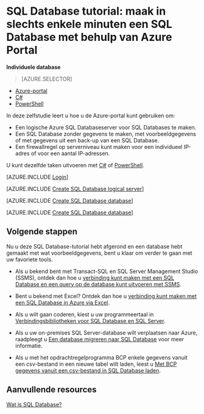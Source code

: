 <properties
    pageTitle="SQL Database tutorial: een SQL database maken | Microsoft Azure"
    description="Informatie over het instellen van een logische SQL Database-server, een serverfirewallregel, een SQL Database en voorbeeldgegevens. Lees ook hoe u verbinding met clienthulpprogramma's maakt, gebruikers configureert en een databasefirewallregel instelt."
    keywords="zelfstudie over sql-database, een sql-database maken"
    services="sql-database"
    documentationCenter=""
    authors="CarlRabeler"
    manager="jhubbard"
    editor=""/>


<tags
    ms.service="sql-database"
    ms.workload="data-management"
    ms.tgt_pltfrm="na"
    ms.devlang="na"
    ms.topic="hero-article"
    ms.date="07/05/2016"
    ms.author="carlrab"/>


# SQL Database tutorial: maak in slechts enkele minuten een SQL Database met behulp van Azure Portal

**Individuele database**

> [AZURE.SELECTOR]
- [Azure-portal](sql-database-get-started.md)
- [C#](sql-database-get-started-csharp.md)
- [PowerShell](sql-database-get-started-powershell.md)

In deze zelfstudie leert u hoe u de Azure-portal kunt gebruiken om:

- Een logische Azure SQL Databaseserver voor SQL Databases te maken.
- Een SQL Database zonder gegevens te maken, met voorbeeldgegevens of met gegevens uit een back-up van een SQL Database.
- Een firewallregel op serverniveau kunt maken voor een individueel IP-adres of voor een aantal IP-adressen.

U kunt dezelfde taken uitvoeren met [C#](sql-database-get-started-csharp.md) of [PowerShell](sql-database-get-started-powershell.md).

[AZURE.INCLUDE [Login](../../includes/azure-getting-started-portal-login.md)]

<a name="create-logical-server-bk"></a>

[AZURE.INCLUDE [Create SQL Database logical server](../../includes/sql-database-create-new-server-portal.md)]

[AZURE.INCLUDE [Create SQL Database database](../../includes/sql-database-create-new-database-portal.md)]

[AZURE.INCLUDE [Create SQL Database database](../../includes/sql-database-create-new-server-firewall-portal.md)]

## Volgende stappen
Nu u deze SQL Database-tutorial hebt afgerond en een database hebt gemaakt met wat voorbeeldgegevens, bent u klaar om verder te gaan met uw favoriete tools.

- Als u bekend bent met Transact-SQL en SQL Server Management Studio (SSMS), ontdek dan hoe u [verbinding kunt maken met een SQL Database en een query op de database kunt uitvoeren met SSMS](sql-database-connect-query-ssms.md).

- Bent u bekend met Excel? Ontdek dan hoe u [verbinding kunt maken met een SQL Database in Azure via Excel](sql-database-connect-excel.md).

- Als u wilt gaan coderen, kiest u uw programmeertaal in [Verbindingsbibliotheken voor SQL Database en SQL Server](sql-database-libraries.md).

- Als u uw on-premises SQL Server-database wilt verplaatsen naar Azure, raadpleegt u [Een database migreren naar SQL Database](sql-database-cloud-migrate.md) voor meer informatie.

- Als u met het opdrachtregelprogramma BCP enkele gegevens vanuit een csv-bestand in een nieuwe tabel wilt laden, leest u [Met BCP gegevens vanuit een csv-bestand in SQL Database laden](sql-database-load-from-csv-with-bcp.md).


## Aanvullende resources

[Wat is SQL Database?](sql-database-technical-overview.md)



<!--HONumber=sep16_HO1-->


